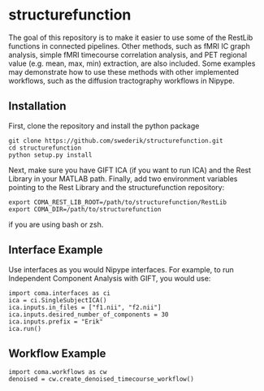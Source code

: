 structurefunction
=================

The goal of this repository is to make it easier to use some of the RestLib functions in connected pipelines.
Other methods, such as fMRI IC graph analysis, simple fMRI timecourse correlation analysis, and PET regional value (e.g. mean, max, min) extraction, are also included. Some examples may demonstrate how to use these methods with other implemented workflows, such as the diffusion tractography workflows in Nipype.

Installation
------------
First, clone the repository and install the python package

    git clone https://github.com/swederik/structurefunction.git
    cd structurefunction
    python setup.py install

Next, make sure you have GIFT ICA (if you want to run ICA) and the Rest Library in your MATLAB path.
Finally, add two environment variables pointing to the Rest Library and the structurefunction repository:

    export COMA_REST_LIB_ROOT=/path/to/structurefunction/RestLib
    export COMA_DIR=/path/to/structurefunction
    
if you are using bash or zsh.

Interface Example
-----------------

Use interfaces as you would Nipype interfaces.
For example, to run Independent Component Analysis with GIFT, you would use:

    import coma.interfaces as ci
    ica = ci.SingleSubjectICA()
    ica.inputs.in_files = ["f1.nii", "f2.nii"]
    ica.inputs.desired_number_of_components = 30
    ica.inputs.prefix = "Erik"
    ica.run()
    
Workflow Example
-----------------

    import coma.workflows as cw
    denoised = cw.create_denoised_timecourse_workflow()
    
    

